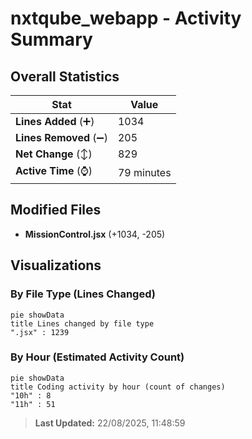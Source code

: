 # nxtqube_webapp - Activity Summary 

## Overall Statistics

| Stat                   | Value                                                             |
| ---------------------- | ----------------------------------------------------------------- |
| **Lines Added** (➕)   | 1034                                          |
| **Lines Removed** (➖) | 205                                        |
| **Net Change** (↕)    | 829                |
| **Active Time** (⌚)   | 79 minutes |


## Modified Files
- **MissionControl.jsx** (+1034, -205)

## Visualizations

### By File Type (Lines Changed)

```mermaid
pie showData
title Lines changed by file type
".jsx" : 1239
```

### By Hour (Estimated Activity Count)

```mermaid
pie showData
title Coding activity by hour (count of changes)
"10h" : 8
"11h" : 51
```


> **Last Updated:** 22/08/2025, 11:48:59